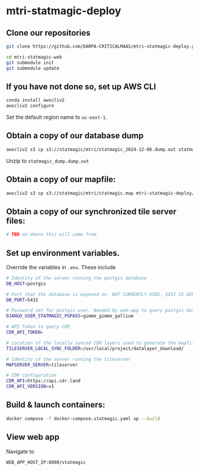 # mtri-statmagic-deploy

## Clone our repositories

```bash
git clone https://github.com/DARPA-CRITICALMAAS/mtri-statmagic-deploy.git
```

```bash
cd mtri-statmagic-web
git submodule init
git submodule update
```

## If you have not done so, set up AWS CLI
```bash
conda install awscliv2
awscliv2 configure
```

Set the default region name to `us-east-1`. 
## Obtain a copy of our database dump
```bash
awscliv2 s3 cp s3://statmagic/mtri/statmagic_2024-12-06.dump.out statmagic_dump.dump.out
```

Unzip to `statmagic_dump.dump.out`

## Obtain a copy of our mapfile:
```bash
awscliv2 s3 cp s3://statmagic/mtri/statmagic.map mtri-statmagic-deploy/statmagic.map
```

## Obtain a copy of our synchronized tile server files:
```bash
# TBD on where this will come from
```

## Set up environment variables. 
Override the variables in `.env`. These include
```bash
# Identity of the server running the postgis database
DB_HOST=postgis

# Port that the database is exposed on. NOT CURRENTLY USED, 5432 IS DEFAULT
DB_PORT=5432

# Password set for postgis user. Needed by web-app to query postgis database
DJANGO_USER_STATMAGIC_PGPASS=gimme_gimme_gallium

# API Token to query CDR
CDR_API_TOKEN=

# Location of the locally synced CDR layers used to generate the mapfile
TILESERVER_LOCAL_SYNC_FOLDER=/usr/local/project/datalayer_download/

# Identity of the server running the tileserver
MAPSERVER_SERVER=tileserver

# CDR configuration
CDR_API=https://api.cdr.land
CDR_API_VERSION=v1
```

## Build & launch containers:
```bash 
docker compose -f docker-compose.statmagic.yaml up --build 
```

## View web app
Navigate to 
```
WEB_APP_HOST_IP:8000/statmagic
```